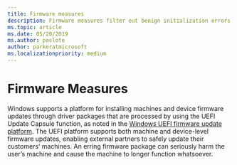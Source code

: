 ```yaml
---
title: Firmware measures
description: Firmware measures filter out benign initialization errors during firmware driver flighting
ms.topic: article
ms.date: 05/20/2019
ms.author: paslote
author: parkeratmicrosoft
ms.localizationpriority: medium
---
```


# Firmware Measures

Windows supports a platform for installing machines and device firmware updates through driver packages that are processed by using the UEFI Update Capsule function, as noted in the [Windows UEFI firmware update platform](https://docs.microsoft.com/windows-hardware/drivers/bringup/windows-uefi-firmware-update-platform). The UEFI platform supports both machine and device-level firmware updates, enabling external partners to safely update their customers’ machines. An erring firmware package can seriously harm the user’s machine and cause the machine to longer function whatsoever.
